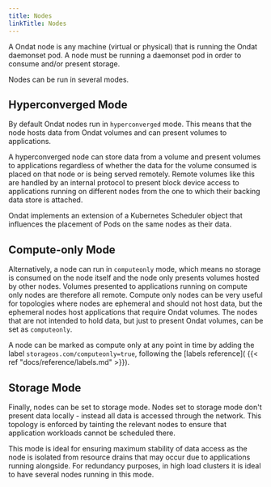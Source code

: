 ```yaml
---
title: Nodes
linkTitle: Nodes
---
```


A Ondat node is any machine (virtual or physical) that is running the
Ondat daemonset pod. A node must be running a daemonset pod in order to
consume and/or present storage.
    
Nodes can be run in several modes.

## Hyperconverged Mode         
    
By default Ondat nodes run in `hyperconverged` mode. This means that the
node hosts data from Ondat volumes and can present volumes to applications.

A hyperconverged node can store data from a volume and present volumes to
applications regardless of whether the data for the volume consumed is placed
on that node or is being served remotely. Remote volumes like this are handled
by an internal protocol to present block device access to applications running
on different nodes from the one to which their backing data store is attached.

Ondat implements an extension of a Kubernetes Scheduler object that
influences the placement of Pods on the same nodes as their data.

## Compute-only Mode           
Alternatively, a node can run in `computeonly` mode, which means no storage is
consumed on the node itself and the node only presents volumes hosted by
other nodes. Volumes presented to applications running on compute only nodes
are therefore all remote. Compute only nodes can be very useful for topologies
where nodes are ephemeral and should not host data, but the ephemeral nodes
host applications that require Ondat volumes. The nodes that are not
intended to hold data, but just to present Ondat volumes, can be set as
`computeonly`.

A node can be marked as compute only at any point in time by adding the label
`storageos.com/computeonly=true`, following the [labels reference](
{{< ref "docs/reference/labels.md" >}}).

## Storage Mode
Finally, nodes can be set to storage mode. Nodes set to storage mode don't
present data locally - instead all data is accessed through the network. This
topology is enforced by tainting the relevant nodes to ensure that application
workloads cannot be scheduled there.

This mode is ideal for ensuring maximum stability of data access as the node is
isolated from resource drains that may occur due to applications running
alongside. For redundancy purposes, in high load clusters it is ideal to have
several nodes running in this mode.
